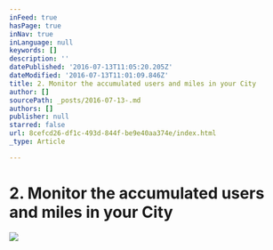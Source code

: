 ```yaml
---
inFeed: true
hasPage: true
inNav: true
inLanguage: null
keywords: []
description: ''
datePublished: '2016-07-13T11:05:20.205Z'
dateModified: '2016-07-13T11:01:09.846Z'
title: 2. Monitor the accumulated users and miles in your City
author: []
sourcePath: _posts/2016-07-13-.md
authors: []
publisher: null
starred: false
url: 8cefcd26-df1c-493d-844f-be9e40aa374e/index.html
_type: Article

---
```

# 2\. Monitor the accumulated users and miles in your City
![](https://the-grid-user-content.s3-us-west-2.amazonaws.com/b72c8962-0b90-47c4-8d11-c82c1a9ee66c.png)